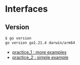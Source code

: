 # Interfaces

## Version

```bash
$ go version    
go version go1.21.4 darwin/arm64
```

- [practice_1 : more examples](./practice_1)
- [practice_2 : simple example](./practice_2)
